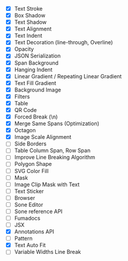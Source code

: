 - [x] Text Stroke
- [x] Box Shadow
- [x] Text Shadow
- [x] Text Alignment
- [x] Text Indent
- [x] Text Decoration (line-through, Overline)
- [x] Opacity
- [x] JSON Serialization
- [x] Span Background
- [x] Hanging Indent
- [x] Linear Gradient / Repeating Linear Gradient
- [x] Text Fill Gradient
- [x] Background Image
- [x] Filters
- [x] Table
- [x] QR Code
- [x] Forced Break (\n)
- [x] Merge Same Spans (Optimization)
- [x] Octagon
- [x] Image Scale Alignment
- [ ] Side Borders
- [ ] Table Column Span, Row Span
- [ ] Improve Line Breaking Algorithm
- [ ] Polygon Shape
- [ ] SVG Color Fill
- [ ] Mask
- [ ] Image Clip Mask with Text
- [ ] Text Sticker
- [ ] Browser
- [ ] Sone Editor
- [ ] Sone reference API
- [ ] Fumadocs
- [ ] JSX
- [x] Annotations API
- [ ] Pattern
- [x] Text Auto Fit
- [ ] Variable Widths Line Break